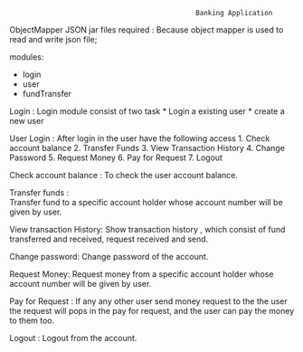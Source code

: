                                                   Banking Application

ObjectMapper JSON jar files required : 
    Because object mapper is used to read and write json file;

modules:
  * login 
  * user
  * fundTransfer

Login : 
   Login module consist of two task
    * Login a existing user 
    * create a new user
    
 User Login : 
    After login in the user have the following access
    1. Check account balance
    2. Transfer Funds
    3. View Transaction History
    4. Change Password
    5. Request Money
    6. Pay for Request
    7. Logout
 
 Check account balance : 
    To check the user account balance.
    
 Transfer funds :  
    Transfer fund to a specific account holder whose account number will be given by user.
 
 View transaction History: 
    Show transaction history , which consist of fund transferred and received, request received and send.
 
 Change password: 
     Change password of the account.
 
 Request Money: 
     Request money from a specific account holder whose account number will be given by user.
 
 Pay for Request : 
      If any any other user send money request to the the user the request will pops in the pay for request, and the user can pay the money to them too.
 
 Logout : 
       Logout from the account.
